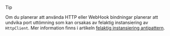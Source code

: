 > [!TIP]
>
> Om du planerar att använda HTTP eller WebHook bindningar planerar att undvika port uttömning som kan orsakas av felaktig instansiering av `HttpClient`. Mer information finns i artikeln [felaktig instansiering antipattern](https://docs.microsoft.com/en-us/azure/architecture/antipatterns/improper-instantiation/).
>
